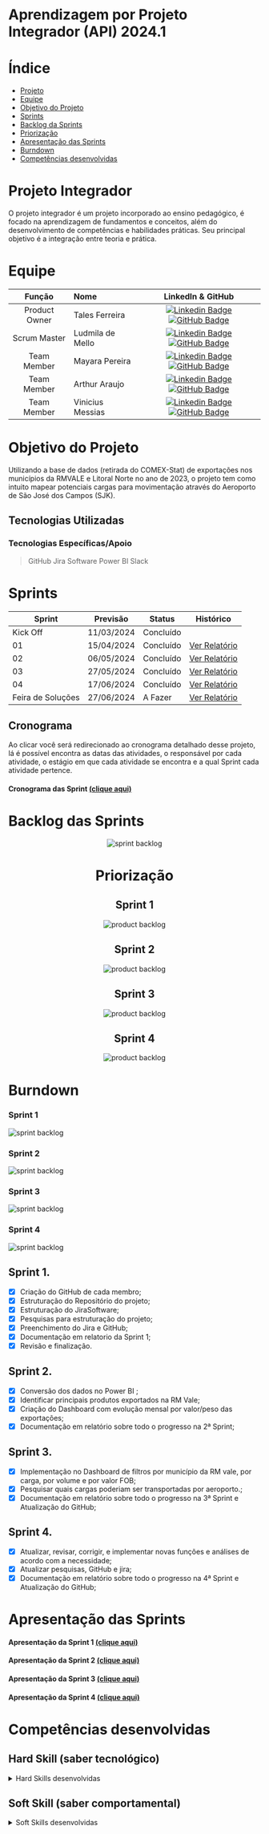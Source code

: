 # Aprendizagem por Projeto Integrador (API) 2024.1
# Índice

* [Projeto](#projeto-API)
* [Equipe](#equipe)
* [Objetivo do Projeto](#objetivo-do-projeto)
* [Sprints](#Sprints)
* [Backlog da Sprints](#Backlog-das-Sprints)
* [Priorização](#Priorização)
* [Apresentação das Sprints](#Apresentação-das-sprints)
* [Burndown](#Burndown)
* [Competências desenvolvidas](#competências-desenvolvidas)


# Projeto Integrador 
 O projeto integrador é um projeto incorporado ao ensino pedagógico, é focado na aprendizagem de fundamentos e conceitos, além do desenvolvimento de competências e habilidades práticas. Seu principal objetivo é a integração entre teoria e prática. 


# Equipe
|    Função     | Nome                                  |                                                                                                                                                      LinkedIn & GitHub                                                                                                                                                      |
| :-----------: | :------------------------------------ | :-------------------------------------------------------------------------------------------------------------------------------------------------------------------------------------------------------------------------------------------------------------------------------------------------------------------------: |
| Product Owner |   Tales Ferreira        |     [![Linkedin Badge](https://img.shields.io/badge/Linkedin-blue?style=flat-square&logo=Linkedin&logoColor=white)](https://www.linkedin.com/in/talesferreiranogueira/) [![GitHub Badge](https://img.shields.io/badge/GitHub-111217?style=flat-square&logo=github&logoColor=white)](https://github.com/Talesfn1)              |
| Scrum Master  | Ludmila de Mello |      [![Linkedin Badge](https://img.shields.io/badge/Linkedin-blue?style=flat-square&logo=Linkedin&logoColor=white)](https://www.linkedin.com/in/ludmila-de-mello-2132b22ba/) [![GitHub Badge](https://img.shields.io/badge/GitHub-111217?style=flat-square&logo=github&logoColor=white)](https://github.com/Ludmilacarmo)     |
| Team Member   | Mayara Pereira         |         [![Linkedin Badge](https://img.shields.io/badge/Linkedin-blue?style=flat-square&logo=Linkedin&logoColor=white)](https://www.linkedin.com/in/mayara-pereira-0822b42ba/) [![GitHub Badge](https://img.shields.io/badge/GitHub-111217?style=flat-square&logo=github&logoColor=white)](https://github.com/mayara73)        |
|  Team Member  | Arthur Araujo     |         [![Linkedin Badge](https://img.shields.io/badge/Linkedin-blue?style=flat-square&logo=Linkedin&logoColor=white)](https://www.linkedin.com/in/arthur-anacleto54/) [![GitHub Badge](https://img.shields.io/badge/GitHub-111217?style=flat-square&logo=github&logoColor=white)](https://github.com/ArthurAJ54)        |
|  Team Member  | Vinicius Messias            |   [![Linkedin Badge](https://img.shields.io/badge/Linkedin-blue?style=flat-square&logo=Linkedin&logoColor=white)](https://www.linkedin.com/in/vinicius-me-silva) [![GitHub Badge](https://img.shields.io/badge/GitHub-111217?style=flat-square&logo=github&logoColor=white)](https://github.com/ViniciusMeSilva)   |


# Objetivo do Projeto

Utilizando a base de dados (retirada do COMEX-Stat) de exportações nos municípios da RMVALE e Litoral Norte no ano de 2023, o projeto tem como intuito mapear potenciais cargas  para movimentação através do Aeroporto de São José dos Campos (SJK).

## Tecnologias Utilizadas

 ### Tecnologias Específicas/Apoio
 > GitHub
  > Jira Software
> Power BI
> Slack
# Sprints

Sprint | Previsão | Status| Histórico|
|------|--------|------|--------| 
|Kick Off| 11/03/2024 | Concluído | | 
|01| 15/04/2024 | Concluído |[Ver Relatório](https://github.com/Talesfn1/Projeto_API/blob/main/Relatorios/Relatorio1.pdf) | 
|02|  06/05/2024| Concluído |[Ver Relatório](https://github.com/Talesfn1/Projeto_API/blob/main/Relatorios/Relat%C3%B3rio%20sprint%202.pdf) | 
|03| 27/05/2024 | Concluído |[Ver Relatório](https://github.com/Talesfn1/Projeto_API/blob/main/Relatorios/relatorio%20sprint%203.pdf) | 
|04| 17/06/2024 | Concluído |[Ver Relatório](https://github.com/Talesfn1/Projeto_API/blob/main/Relatorios/Relat%C3%B3rio%204.pdf)  | 
|Feira de Soluções|27/06/2024 | A Fazer |[Ver Relatório](https://fatecsjc-prd.azurewebsites.net/downloads/estagio/modelo_relatorio_estagio_gpi.docx) | 

## Cronograma
Ao clicar você será redirecionado ao cronograma detalhado desse projeto, lá é possível encontra as datas das atividades, o responsável por cada atividade, o estágio em que cada atividade se encontra e a qual Sprint cada atividade pertence.

#### Cronograma das Sprint [(clique aqui)](https://github.com/users/Talesfn1/projects/2)

# Backlog das Sprints
  
<div align="center">
    
![sprint backlog](https://github.com/Talesfn1/Projeto_API/blob/main/BackLogIMG/Attback3.png)
# Priorização
## Sprint 1
![product backlog](https://github.com/Talesfn1/Projeto_API/blob/main/BackLogIMG/BacklogP1.png)
## Sprint 2
![product backlog](https://github.com/Talesfn1/Projeto_API/blob/main/BackLogIMG/Sprint2.png)
## Sprint 3
![product backlog](https://github.com/Talesfn1/Projeto_API/blob/main/BackLogIMG/3sprint.png)
## Sprint 4
![product backlog](https://github.com/Talesfn1/Projeto_API/blob/main/BackLogIMG/sprint4.png)
</div>

# Burndown
### Sprint 1
![sprint backlog](https://github.com/Talesfn1/Projeto_API/blob/main/BackLogIMG/Burndown.png)
### Sprint 2
![sprint backlog](https://github.com/Talesfn1/Projeto_API/blob/main/BackLogIMG/Burndown%232.png)
### Sprint 3
![sprint backlog](https://github.com/Talesfn1/Projeto_API/blob/main/BackLogIMG/Burndown3.png)
### Sprint 4
![sprint backlog](https://github.com/Talesfn1/Projeto_API/blob/main/BackLogIMG/Burndown4.png)
  
## Sprint 1. 
- [x] Criação do GitHub de cada membro;
- [x] Estruturação do Repositório do projeto;
- [x] Estruturação do JiraSoftware;
- [x] Pesquisas para estruturação do projeto;
- [x] Preenchimento do Jira e GitHub;
- [x] Documentação em relatorio da Sprint 1;
- [x] Revisão e finalização.
## Sprint 2. 
- [x] Conversão dos dados no Power BI ;
- [x] Identificar principais produtos exportados na RM Vale;
- [x] Criação do Dashboard com evolução mensal por valor/peso das exportações;
- [x] Documentação em relatório sobre todo o progresso na 2ª Sprint;
## Sprint 3. 
- [x] Implementação no Dashboard de filtros por município da RM vale, por carga, por volume e por valor FOB;
- [x] Pesquisar quais cargas poderiam ser transportadas por aeroporto.;
- [x] Documentação em relatório sobre todo o progresso na 3ª Sprint e Atualização do GitHub;
## Sprint 4. 
- [x] Atualizar, revisar, corrigir, e implementar novas funções e análises de acordo com a necessidade;
- [x] Atualizar pesquisas, GitHub e jira;
- [x] Documentação em relatório sobre todo o progresso na 4ª Sprint e Atualização do GitHub;

# Apresentação das Sprints
#### Apresentação da Sprint 1 [(clique aqui)](https://github.com/Talesfn1/Projeto_API/blob/main/Projeto%20-%20API%20Slide%201.pdf)
#### Apresentação da Sprint 2 [(clique aqui)](https://github.com/Talesfn1/Projeto_API/blob/main/Projeto%20-%20API%20(1).pdf)
#### Apresentação da Sprint 3 [(clique aqui)](https://github.com/Talesfn1/Projeto_API/blob/main/Projeto%20-%20API%203.pdf)
#### Apresentação da Sprint 4 [(clique aqui)](https://github.com/Talesfn1/Projeto_API/blob/main/Projeto%20-%20API%203.pdf)

# Competências desenvolvidas

## Hard Skill (saber tecnológico)
<details>
<summary>Hard Skills desenvolvidas</summary>
  
| Tecnologia/Metodologia | Classificação |
| ---------------------- | ------------- |
| GitHub | ★ ★ ★ ★ ★ ★ ★ ★ ☆ ☆ |
| Gestão de Projetos | ★ ★ ★ ★ ★ ★ ☆ ☆ ☆ ☆ |
| Scrum Master | ★ ★ ★ ★ ★ ★ ★ ★ ★ ★ |
| Prodct Owner | ★ ★ ★ ★ ★ ★ ★ ★ ☆ ☆ |
 
</details>

## Soft Skill (saber comportamental)
<details>
<summary>Soft Skills desenvolvidas</summary>

| Habilidades | Classificação |
| ---------------------- | ------------- |
| Colaboração | ★ ★ ★ ★ ★ ☆ ☆ ☆ ☆ ☆ |
| Proatividade| ★ ★ ★ ★ ★ ★ ☆ ☆ ☆ ☆ |
| Pensamento Crítico | ★ ★ ★ ★ ★ ★ ★ ☆ ☆ ☆ |
| Gerenciamento de Tempo | ★ ★ ★ ★ ★ ★ ★ ★ ☆ ☆ |
| Adaptabilidade | ★ ★ ★ ★ ★ ★ ★ ☆ ☆ ☆ |
| Resiliência | ★ ★ ★ ★ ★ ★ ★ ☆ ☆ ☆ |

</details>
